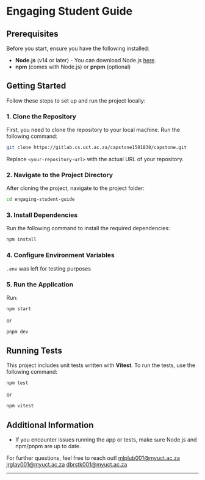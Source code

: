 # Engaging Student Guide

## Prerequisites
Before you start, ensure you have the following installed:

- **Node.js** (v14 or later) - You can download Node.js [here](https://nodejs.org/).
- **npm** (comes with Node.js) or **pnpm** (optional)

## Getting Started

Follow these steps to set up and run the project locally:

### 1. Clone the Repository

First, you need to clone the repository to your local machine. Run the following command:

```bash
git clone https://gitlab.cs.uct.ac.za/capstone1501830/capstone.git
```

Replace `<your-repository-url>` with the actual URL of your repository.

### 2. Navigate to the Project Directory

After cloning the project, navigate to the project folder:

```bash
cd engaging-student-guide
```

### 3. Install Dependencies

Run the following command to install the required dependencies:

```bash
npm install
```

### 4. Configure Environment Variables
`.env` was left for testing purposes


### 5. Run the Application
Run:

```bash
npm start
```
or 

```bash
pnpm dev
```
## Running Tests
This project includes unit tests written with **Vitest**. To run the tests, use the following command:

```bash
npm test 
```
 or

```bash
npm vitest
```

## Additional Information

- If you encounter issues running the app or tests, make sure Node.js and npm/pnpm are up to date.


For further questions, feel free to reach out!
mlplub001@myuct.ac.za
jrglay001@myuct.ac.za
dbrstk001@myuct.ac.za


---

